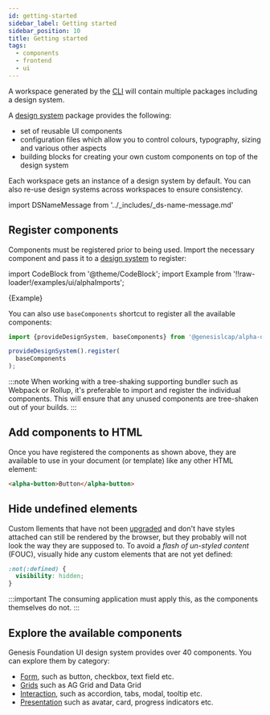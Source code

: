 ```yaml
---
id: getting-started
sidebar_label: Getting started
sidebar_position: 10
title: Getting started
tags:
  - components
  - frontend
  - ui
---
```


A workspace generated by the [CLI](/web-ui-reference/cli/) will contain multiple packages including a design system.

A [design system](/web-ui-reference/design-systems/intro/) package provides the following:

* set of reusable UI components
* configuration files which allow you to control colours, typography, sizing and various other aspects
* building blocks for creating your own custom components on top of the design system

Each workspace gets an instance of a design system by default. You can also re-use design systems across workspaces to ensure consistency.

import DSNameMessage from '../_includes/_ds-name-message.md'

<DSNameMessage />

## Register components

Components must be registered prior to being used. Import the necessary component and pass it to a [design system](/web-ui-reference/design-systems/intro/) to register:

import CodeBlock from '@theme/CodeBlock';
import Example from '!!raw-loader!/examples/ui/alphaImports';

<CodeBlock className="language-ts">{Example}</CodeBlock>

You can also use `baseComponents` shortcut to register all the available components:


```ts
import {provideDesignSystem, baseComponents} from '@genesislcap/alpha-design-system';

provideDesignSystem().register(
  baseComponents
);
```

:::note
When working with a tree-shaking supporting bundler such as Webpack or Rollup, it's preferable to import and register the individual components. This will ensure that any unused components are tree-shaken out of your builds.
:::

## Add components to HTML

Once you have registered the components as shown above, they are available to use in your document (or template) like any other HTML element:

```html live
<alpha-button>Button</alpha-button>
```

## Hide undefined elements

Custom llements that have not been [upgraded](https://developers.google.com/web/fundamentals/web-components/customelements#upgrades) and don't have styles attached can still be rendered by the browser,  but they probably will not look the way they are supposed to. To avoid a *flash of un-styled content* (FOUC), visually hide any custom elements that are not yet defined:

```css
:not(:defined) {
  visibility: hidden;
}
```

:::important
The consuming application must apply this, as the components themselves do not.
:::


## Explore the available components

Genesis Foundation UI design system provides over 40 components. You can explore them by category:

* [Form](/web-ui-reference/components/form/button/), such as button, checkbox, text field etc.
* [Grids](/web-ui-reference/components/grids/ag-grid/ag-grid-intro) such as AG Grid and Data Grid
* [Interaction](/web-ui-reference/components/interaction/accordion/), such as accordion, tabs, modal, tooltip etc.
* [Presentation](/web-ui-reference/components/presentation/avatar) such as avatar, card, progress indicators etc.